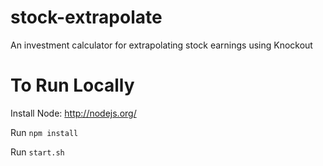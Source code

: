 stock-extrapolate
========

An investment calculator for extrapolating stock earnings using Knockout

To Run Locally
========

Install Node: http://nodejs.org/

Run `npm install`

Run `start.sh`
